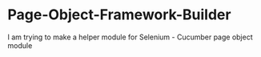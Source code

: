 # Page-Object-Framework-Builder
I am trying to make a helper module for Selenium - Cucumber page object module
